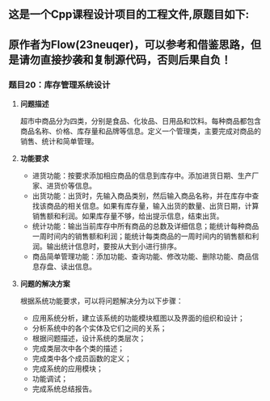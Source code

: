 ## 这是一个Cpp课程设计项目的工程文件,原题目如下:  

## 原作者为Flow(23neuqer)，可以参考和借鉴思路，但是请勿直接抄袭和复制源代码，否则后果自负！

### 题目20：库存管理系统设计

1. **问题描述**

    超市中商品分为四类，分别是食品、化妆品、日用品和饮料。每种商品都包含商品名称、价格、库存量和品牌等信息。定义一个管理类，主要完成对商品的销售、统计和简单管理。

2. **功能要求**

    - 进货功能：按要求添加相应商品的信息到库存中。添加进货日期、生产厂家、进货价等信息。
    - 出货功能：出货时，先输入商品类别，然后输入商品名称，并在库存中查找该商品的相关信息。如果有库存量，输入出货的数量、出货日期，计算销售额和利润。如果库存量不够，给出提示信息，结束出货。
    - 统计功能：输出当前库存中所有商品的总数及详细信息；能统计每种商品一周时间内的销售额和利润；能统计每类商品的一周时间内的销售额和利润。输出统计信息时，要按从大到小进行排序。
    - 商品简单管理功能：添加功能、查询功能、修改功能、删除功能、商品信息存盘、读出信息。

3. **问题的解决方案**

    根据系统功能要求，可以将问题解决分为以下步骤：
    - 应用系统分析，建立该系统的功能模块框图以及界面的组织和设计；
    - 分析系统中的各个实体及它们之间的关系；
    - 根据问题描述，设计系统的类层次；
    - 完成类层次中各个类的描述；
    - 完成类中各个成员函数的定义；
    - 完成系统的应用模块；
    - 功能调试；
    - 完成系统总结报告。
